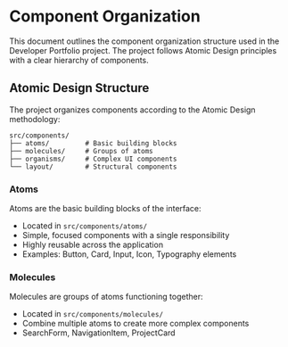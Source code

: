 # Component Organization

This document outlines the component organization structure used in the Developer Portfolio project. The project follows Atomic Design principles with a clear hierarchy of components.

## Atomic Design Structure

The project organizes components according to the Atomic Design methodology:

```
src/components/
├── atoms/         # Basic building blocks
├── molecules/     # Groups of atoms
├── organisms/     # Complex UI components
└── layout/        # Structural components
```

### Atoms

Atoms are the basic building blocks of the interface:

- Located in `src/components/atoms/`
- Simple, focused components with a single responsibility
- Highly reusable across the application
- Examples: Button, Card, Input, Icon, Typography elements

### Molecules

Molecules are groups of atoms functioning together:

- Located in `src/components/molecules/`
- Combine multiple atoms to create more complex components
- SearchForm, NavigationItem, ProjectCard
